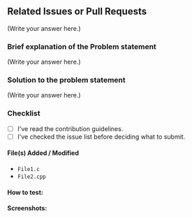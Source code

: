 ## Related Issues or Pull Requests

(Write your answer here.)

### Brief explanation of the Problem statement

(Write your answer here.)

### Solution to the problem statement

(Write your answer here.)

### Checklist

- [ ] I've read the contribution guidelines.
- [ ] I've checked the issue list before deciding what to submit.

#### File(s) Added / Modified

- `File1.c`
- `File2.cpp`
<!-- Change it appropriately -->

#### How to test:

<!-- Change it appropriately in the form of points -->

#### Screenshots:

<!-- Add relavent screen shots here-->